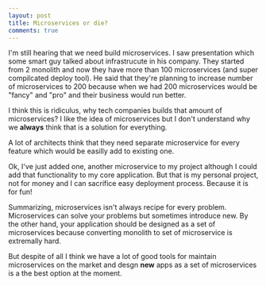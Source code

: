```yaml
---
layout: post
title: Microservices or die?
comments: true
---
```

I'm still hearing that we need build microservices. I saw presentation which some smart guy talked about infrastrucute in his company.
They started from 2 monolith and now they have more than 100 microservices (and super compilcated deploy tool).
He said that they're planning to increase number of microservices to 200 because when we had 200 microservices would be "fancy" and "pro" and their business would run better.

I think this is ridiculus, why tech companies builds that amount of microservices?
I like the idea of microservices but I don't understand why we **always** think that is a solution for everything.

A lot of architects think that they need separate microservice for every feature which would be easilly add to existing one. 

Ok, I've just added one, another microservice to my project although I could add that functionality to my core application.
But that is my personal project, not for money and I can sacrifice easy deployment process. Because it is for fun!

Summarizing, microservices isn't always recipe for every problem. Microservices can solve your problems but sometimes introduce new.
By the other hand, your application should be designed as a set of microservices because converting monolith to set of microservice is extremally hard.

But despite of all I think we have a lot of good tools for maintain microservices on the market and desgn **new** apps as a set of microservices is a the best option at the moment.